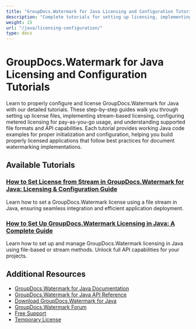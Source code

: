 ```yaml
---
title: "GroupDocs.Watermark for Java Licensing and Configuration Tutorials"
description: "Complete tutorials for setting up licensing, implementing metered licensing, and configuring GroupDocs.Watermark in your Java applications."
weight: 15
url: "/java/licensing-configuration/"
type: docs
---
```

# GroupDocs.Watermark for Java Licensing and Configuration Tutorials

Learn to properly configure and license GroupDocs.Watermark for Java with our detailed tutorials. These step-by-step guides walk you through setting up license files, implementing stream-based licensing, configuring metered licensing for pay-as-you-go usage, and understanding supported file formats and API capabilities. Each tutorial provides working Java code examples for proper initialization and configuration, helping you build properly licensed applications that follow best practices for document watermarking implementations.

## Available Tutorials

### [How to Set License from Stream in GroupDocs.Watermark for Java&#58; Licensing & Configuration Guide](./groupdocs-watermark-java-license-from-stream/)
Learn how to set a GroupDocs.Watermark license using a file stream in Java, ensuring seamless integration and efficient application deployment.

### [How to Set Up GroupDocs.Watermark Licensing in Java&#58; A Complete Guide](./groupdocs-watermark-licensing-java-guide/)
Learn how to set up and manage GroupDocs.Watermark licensing in Java using file-based or stream methods. Unlock full API capabilities for your projects.

## Additional Resources

- [GroupDocs.Watermark for Java Documentation](https://docs.groupdocs.com/watermark/java/)
- [GroupDocs.Watermark for Java API Reference](https://reference.groupdocs.com/watermark/java/)
- [Download GroupDocs.Watermark for Java](https://releases.groupdocs.com/watermark/java/)
- [GroupDocs.Watermark Forum](https://forum.groupdocs.com/c/watermark)
- [Free Support](https://forum.groupdocs.com/)
- [Temporary License](https://purchase.groupdocs.com/temporary-license/)
